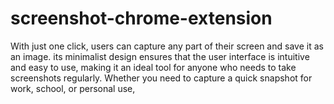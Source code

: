 # screenshot-chrome-extension
With just one click, users can capture any part of their screen and save it as an image. its minimalist design ensures that the user interface is intuitive and easy to use, making it an ideal tool for anyone who needs to take screenshots regularly. Whether you need to capture a quick snapshot for work, school, or personal use,

